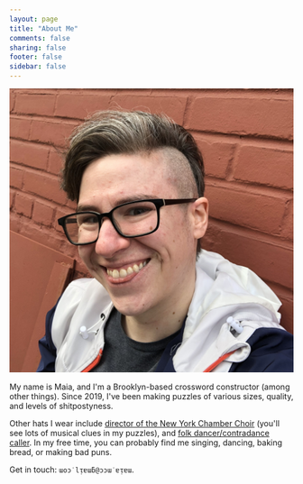```yaml
---
layout: page
title: "About Me"
comments: false
sharing: false
footer: false
sidebar: false
---
```

<img src="/images/headshot.jpg" class="headshot">

My name is Maia, and I'm a Brooklyn-based crossword constructor (among other things). Since 2019, I've been making puzzles of various sizes, quality, and levels of shitpostyness.

Other hats I wear include <a href="https://www.chamberchoirs.nyc/" target="_blank">director of the New York Chamber Choir</a> (you'll see lots of musical clues in my puzzles), and <a href="https://contra.maiamccormick.com/" target="_blank">folk dancer/contradance caller</a>. In my free time, you can probably find me singing, dancing, baking bread, or making bad puns.

Get in touch: `ɯoɔ˙lᴉɐɯƃ@ɔɔɯ˙ɐᴉɐɯ`.
